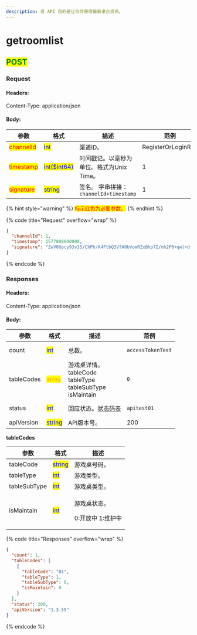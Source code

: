 ```yaml
---
description: 该 API 目的是让伙伴获得最新桌台资讯。
---
```


# getroomlist

## <mark style="color:green;">POST</mark>

### **Request**

#### Headers:

Content-Type: application/json

#### Body:

<table><thead><tr><th>参数</th><th>格式</th><th>描述</th><th data-hidden>范例</th></tr></thead><tbody><tr><td><mark style="color:red;">channelId</mark></td><td><mark style="color:blue;">int</mark></td><td>渠道ID。</td><td>RegisterOrLoginReq</td></tr><tr><td><mark style="color:red;">timestamp</mark></td><td><mark style="color:blue;">int($int64)</mark></td><td>时间戳记。以毫秒为单位。格式为Unix Time。</td><td>1</td></tr><tr><td><mark style="color:red;">signature</mark></td><td><mark style="color:blue;">string</mark></td><td>签名。 字串拼接：<code>channelId+timestamp</code></td><td>1</td></tr></tbody></table>

{% hint style="warning" %}
<mark style="color:red;">标示红色为必要参数。</mark>
{% endhint %}

{% code title="Request" overflow="wrap" %}
```json
{
  "channelId": 1,
  "timestamp": 1577808000000,
  "signature": "ZwV0Upcy93v3S/ChPh/K4FtbQ3VfA9bVomRZxBhp7I/nh2P0+qwl+dfax4QZrLwT3TuFIJGv1+nWBb+oTN5bdg=="
}
```
{% endcode %}

### **Responses**

#### Headers:

Content-Type: application/json

#### Body:

<table><thead><tr><th>参数</th><th>格式</th><th>描述</th><th data-hidden>范例</th></tr></thead><tbody><tr><td>count</td><td><mark style="color:blue;">int</mark></td><td>总数。</td><td><pre><code>accessTokenTest
</code></pre></td></tr><tr><td>tableCodes</td><td><mark style="color:orange;">array</mark></td><td>游戏桌详情。<br>tableCode<br>tableType<br>tableSubType<br>isMaintain</td><td><pre><code>0
</code></pre></td></tr><tr><td>status</td><td><mark style="color:blue;">int</mark></td><td>回应状态。<a href="../../ebet-zhuang-tai-ma.md">状态码表</a></td><td><pre><code>apitest01
</code></pre></td></tr><tr><td>apiVersion</td><td><mark style="color:blue;">string</mark></td><td>API版本号。</td><td>200</td></tr></tbody></table>

**tableCodes**

| 参数           | 格式                                      | 描述                              |
| ------------ | --------------------------------------- | ------------------------------- |
| tableCode    | <mark style="color:blue;">string</mark> | 游戏桌号码。                          |
| tableType    | <mark style="color:blue;">int</mark>    | 游戏类型。                           |
| tableSubType | <mark style="color:blue;">int</mark>    | 游戏桌类型。                          |
| isMaintain   | <mark style="color:blue;">int</mark>    | <p>游戏桌状态。</p><p>0:开放中 1:维护中</p> |

{% code title="Responses" overflow="wrap" %}
```json
{
  "count": 1,
  "tableCodes": [
    {
      "tableCode": "B1",
      "tableType": 1,
      "tableSubType": 0,
      "isMaintain": 0
    }
  ],
  "status": 200,
  "apiVersion": "1.3.55"
}
```
{% endcode %}
